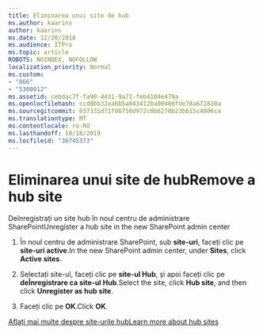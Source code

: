 ```yaml
---
title: Eliminarea unui site de hub
ms.author: kaarins
author: kaarins
ms.date: 12/28/2018
ms.audience: ITPro
ms.topic: article
ROBOTS: NOINDEX, NOFOLLOW
localization_priority: Normal
ms.custom:
- "866"
- "5300012"
ms.assetid: cebdac7f-fa90-4431-9a71-feb4104e479a
ms.openlocfilehash: ccd0bb32ea6b5a043412ba0040dfde78a672810a
ms.sourcegitcommit: 037331d71f06750d972c0b6278b23bb15c4806ca
ms.translationtype: MT
ms.contentlocale: ro-RO
ms.lasthandoff: 10/18/2019
ms.locfileid: "36745373"
---
```

# <a name="remove-a-hub-site"></a><span data-ttu-id="9a00f-102">Eliminarea unui site de hub</span><span class="sxs-lookup"><span data-stu-id="9a00f-102">Remove a hub site</span></span>

<span data-ttu-id="9a00f-103">Deînregistrați un site hub în noul centru de administrare SharePoint</span><span class="sxs-lookup"><span data-stu-id="9a00f-103">Unregister a hub site in the new SharePoint admin center</span></span>
  
1. <span data-ttu-id="9a00f-104">În noul centru de administrare SharePoint, sub **site-uri**, faceți clic pe **site-uri active**.</span><span class="sxs-lookup"><span data-stu-id="9a00f-104">In the new SharePoint admin center, under **Sites**, click **Active sites**.</span></span>

2. <span data-ttu-id="9a00f-105">Selectați site-ul, faceți clic pe **site-ul Hub**, și apoi faceți clic pe **deÎnregistrare ca site-ul Hub**.</span><span class="sxs-lookup"><span data-stu-id="9a00f-105">Select the site, click **Hub site**, and then click **Unregister as hub site**.</span></span>

3. <span data-ttu-id="9a00f-106">Faceți clic pe **OK**.</span><span class="sxs-lookup"><span data-stu-id="9a00f-106">Click **OK**.</span></span>

[<span data-ttu-id="9a00f-107">Aflați mai multe despre site-urile hub</span><span class="sxs-lookup"><span data-stu-id="9a00f-107">Learn more about hub sites</span></span>](https://support.office.com/article/what-is-a-sharepoint-hub-site-fe26ae84-14b7-45b6-a6d1-948b3966427f)
  